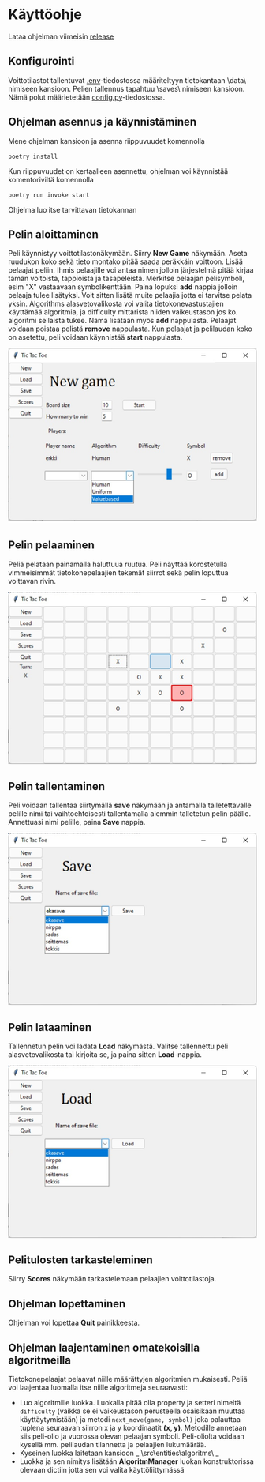 # Käyttöohje

Lataa ohjelman viimeisin [release](https://github.com/JonathanHeyno/ot-harjoitustyo/releases/tag/viikko6)

## Konfigurointi
Voittotilastot tallentuvat [.env](../.env)-tiedostossa määriteltyyn tietokantaan \data\ nimiseen kansioon. Pelien tallennus tapahtuu \saves\ nimiseen kansioon. Nämä polut määrietetään [config.py](../src/config.py)-tiedostossa.

## Ohjelman asennus ja käynnistäminen

Mene ohjelman kansioon ja asenna riippuvuudet komennolla
```
poetry install
```

Kun riippuvuudet on kertaalleen asennettu, ohjelman voi käynnistää komentoriviltä komennolla
```
poetry run invoke start
```

Ohjelma luo itse tarvittavan tietokannan

## Pelin aloittaminen
Peli käynnistyy voittotilastonäkymään. Siirry **New Game** näkymään. Aseta ruudukon koko sekä tieto montako pitää saada peräkkäin voittoon. Lisää pelaajat peliin. Ihmis pelaajille voi antaa nimen jolloin järjestelmä pitää kirjaa tämän voitoista, tappioista ja tasapeleistä. Merkitse pelaajan pelisymboli, esim "X" vastaavaan symbolikenttään. Paina lopuksi **add** nappia jolloin pelaaja tulee lisätyksi. Voit sitten lisätä muite pelaajia jotta ei tarvitse pelata yksin. Algorithms alasvetovalikosta voi valita tietokonevastustajien käyttämää algoritmia, ja difficulty mittarista niiden vaikeustason jos ko. algoritmi sellaista tukee. Nämä lisätään myös **add** nappulasta. Pelaajat voidaan poistaa pelistä **remove** nappulasta. Kun pelaajat ja pelilaudan koko on asetettu, peli voidaan käynnistää **start** nappulasta.

![](./kuvat/new_game.jpg)

## Pelin pelaaminen
Peliä pelataan painamalla haluttuua ruutua. Peli näyttää korostetulla vimmeisimmät tietokonepelaajien tekemät siirrot sekä pelin loputtua voittavan rivin.

![](./kuvat/game.jpg)

## Pelin tallentaminen
Peli voidaan tallentaa siirtymällä **save** näkymään ja antamalla talletettavalle pelille nimi tai vaihtoehtoisesti tallentamalla aiemmin talletetun pelin päälle. Annettuasi nimi pelille, paina **Save** nappia.

![](./kuvat/save.jpg)

## Pelin lataaminen
Tallennetun pelin voi ladata **Load** näkymästä. Valitse tallennettu peli alasvetovalikosta tai kirjoita se, ja paina sitten **Load**-nappia.

![](./kuvat/load.jpg)

## Pelitulosten tarkasteleminen
Siirry **Scores** näkymään tarkastelemaan pelaajien voittotilastoja.

## Ohjelman lopettaminen
Ohjelman voi lopettaa **Quit** painikkeesta.

## Ohjelman laajentaminen omatekoisilla algoritmeilla
Tietokonepelaajat pelaavat niille määrättyjen algoritmien mukaisesti. Peliä voi laajentaa luomalla itse niille algoritmeja seuraavasti:
- Luo algoritmille luokka. Luokalla pitää olla property ja setteri nimeltä `difficulty` (vaikka se ei vaikeustason perusteella osaisikaan muuttaa käyttäytymistään) ja metodi `next_move(game, symbol)` joka palauttaa tuplena seuraavan siirron x ja y koordinaatit **(x, y)**. Metodille annetaan siis peli-olio ja vuorossa olevan pelaajan symboli. Peli-oliolta voidaan kysellä mm. pelilaudan tilannetta ja pelaajien lukumäärää.
- Kyseinen luokka laitetaan kansioon _ \src\entities\algoritms\ _
- Luokka ja sen nimitys lisätään **AlgoritmManager** luokan konstruktorissa olevaan dictiin jotta sen voi valita käyttöliittymässä
